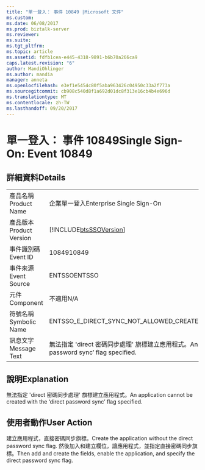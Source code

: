 ```yaml
---
title: "單一登入： 事件 10849 |Microsoft 文件"
ms.custom: 
ms.date: 06/08/2017
ms.prod: biztalk-server
ms.reviewer: 
ms.suite: 
ms.tgt_pltfrm: 
ms.topic: article
ms.assetid: fdfb1cea-e445-4318-9891-b6b70a266ca9
caps.latest.revision: "6"
author: MandiOhlinger
ms.author: mandia
manager: anneta
ms.openlocfilehash: e3ef1e5454c80f5aba963426c04950c33a2f773a
ms.sourcegitcommit: cb908c540d8f1a692d01dc8f313e16cb4b4e696d
ms.translationtype: MT
ms.contentlocale: zh-TW
ms.lasthandoff: 09/20/2017
---
```

# <a name="single-sign-on-event-10849"></a><span data-ttu-id="82ad7-102">單一登入： 事件 10849</span><span class="sxs-lookup"><span data-stu-id="82ad7-102">Single Sign-On: Event 10849</span></span>
## <a name="details"></a><span data-ttu-id="82ad7-103">詳細資料</span><span class="sxs-lookup"><span data-stu-id="82ad7-103">Details</span></span>  
  
|||  
|-|-|  
|<span data-ttu-id="82ad7-104">產品名稱</span><span class="sxs-lookup"><span data-stu-id="82ad7-104">Product Name</span></span>|<span data-ttu-id="82ad7-105">企業單一登入</span><span class="sxs-lookup"><span data-stu-id="82ad7-105">Enterprise Single Sign-On</span></span>|  
|<span data-ttu-id="82ad7-106">產品版本</span><span class="sxs-lookup"><span data-stu-id="82ad7-106">Product Version</span></span>|[!INCLUDE[btsSSOVersion](../includes/btsssoversion-md.md)]|  
|<span data-ttu-id="82ad7-107">事件識別碼</span><span class="sxs-lookup"><span data-stu-id="82ad7-107">Event ID</span></span>|<span data-ttu-id="82ad7-108">10849</span><span class="sxs-lookup"><span data-stu-id="82ad7-108">10849</span></span>|  
|<span data-ttu-id="82ad7-109">事件來源</span><span class="sxs-lookup"><span data-stu-id="82ad7-109">Event Source</span></span>|<span data-ttu-id="82ad7-110">ENTSSO</span><span class="sxs-lookup"><span data-stu-id="82ad7-110">ENTSSO</span></span>|  
|<span data-ttu-id="82ad7-111">元件</span><span class="sxs-lookup"><span data-stu-id="82ad7-111">Component</span></span>|<span data-ttu-id="82ad7-112">不適用</span><span class="sxs-lookup"><span data-stu-id="82ad7-112">N/A</span></span>|  
|<span data-ttu-id="82ad7-113">符號名稱</span><span class="sxs-lookup"><span data-stu-id="82ad7-113">Symbolic Name</span></span>|<span data-ttu-id="82ad7-114">ENTSSO_E_DIRECT_SYNC_NOT_ALLOWED_CREATE</span><span class="sxs-lookup"><span data-stu-id="82ad7-114">ENTSSO_E_DIRECT_SYNC_NOT_ALLOWED_CREATE</span></span>|  
|<span data-ttu-id="82ad7-115">訊息文字</span><span class="sxs-lookup"><span data-stu-id="82ad7-115">Message Text</span></span>|<span data-ttu-id="82ad7-116">無法指定 'direct 密碼同步處理' 旗標建立應用程式。</span><span class="sxs-lookup"><span data-stu-id="82ad7-116">An application cannot be created with the ‘direct password sync’ flag specified.</span></span>|  
  
## <a name="explanation"></a><span data-ttu-id="82ad7-117">說明</span><span class="sxs-lookup"><span data-stu-id="82ad7-117">Explanation</span></span>  
 <span data-ttu-id="82ad7-118">無法指定 'direct 密碼同步處理' 旗標建立應用程式。</span><span class="sxs-lookup"><span data-stu-id="82ad7-118">An application cannot be created with the ‘direct password sync’ flag specified.</span></span>  
  
## <a name="user-action"></a><span data-ttu-id="82ad7-119">使用者動作</span><span class="sxs-lookup"><span data-stu-id="82ad7-119">User Action</span></span>  
 <span data-ttu-id="82ad7-120">建立應用程式，直接密碼同步旗標。</span><span class="sxs-lookup"><span data-stu-id="82ad7-120">Create the application without the direct password sync flag.</span></span> <span data-ttu-id="82ad7-121">然後加入和建立欄位，讓應用程式，並指定直接密碼同步旗標。</span><span class="sxs-lookup"><span data-stu-id="82ad7-121">Then add and create the fields, enable the application, and specify the direct password sync flag.</span></span>